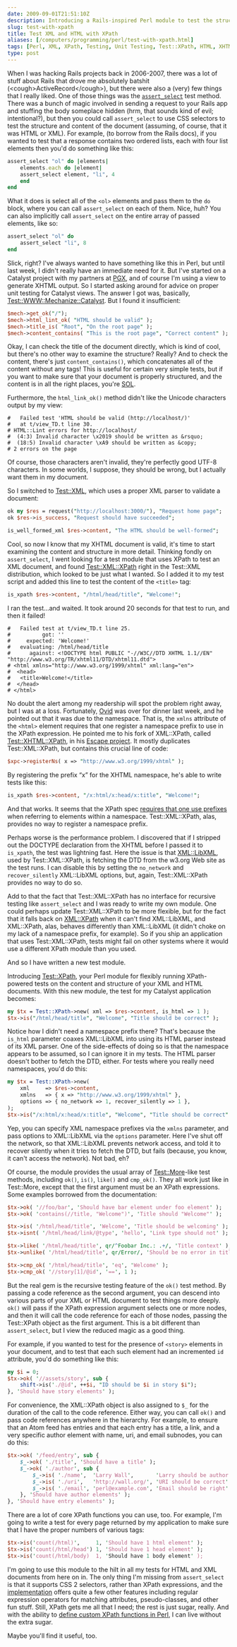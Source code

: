 ```yaml
--- 
date: 2009-09-01T21:51:10Z
description: Introducing a Rails-inspired Perl module to test the structure and content of an XML or HTML document using CSS selectors.
slug: test-with-xpath
title: Test XML and HTML with XPath
aliases: [/computers/programming/perl/test-with-xpath.html]
tags: [Perl, XML, XPath, Testing, Unit Testing, Test::XPath, HTML, XHTML]
type: post
---
```


When I was hacking Rails projects back in 2006-2007, there was a lot of stuff
about Rails that drove me absolutely batshit (\<cough\>ActiveRecord\</cough\>),
but there were also a (very) few things that I really liked. One of those things
was the [`assert_select`] test method. There was a bunch of magic involved in
sending a request to your Rails app and stuffing the body someplace hidden (hrm,
that sounds kind of evil; intentional?), but then you could call `assert_select`
to use CSS selectors to test the structure and content of the document
(assuming, of course, that it was HTML or XML). For example, (to borrow from the
Rails docs), if you wanted to test that a response contains two ordered lists,
each with four list elements then you'd do something like this:

``` ruby
assert_select "ol" do |elements|
    elements.each do |element|
    assert_select element, "li", 4
    end
end
```

What it does is select all of the `<ol>` elements and pass them to the `do`
block, where you can call `assert_select` on each of them. Nice, huh? You can
also implicitly call `assert_select` on the entire array of passed elements,
like so:

``` ruby
assert_select "ol" do
    assert_select "li", 8
end
```

Slick, right? I've always wanted to have something like this in Perl, but until
last week, I didn't really have an immediate need for it. But I've started on a
Catalyst project with my partners at [PGX], and of course I'm using a view to
generate XHTML output. So I started asking around for advice on proper unit
testing for Catalyst views. The answer I got was, basically,
[Test::WWW::Mechanize::Catalyst]. But I found it insufficient:

``` perl
$mech->get_ok("/");
$mech->html_lint_ok( "HTML should be valid" );
$mech->title_is( "Root", "On the root page" );
$mech->content_contains( "This is the root page", "Correct content" );
```

Okay, I can check the title of the document directly, which is kind of cool, but
there's no other way to examine the structure? Really? And to check the content,
there's just `content_contains()`, which concatenates all of the content without
any tags! This is useful for certain very simple tests, but if you want to make
sure that your document is properly structured, and the content is in all the
right places, you're [SOL].

Furthermore, the `html_link_ok()` method didn't like the Unicode characters
output by my view:

    #   Failed test 'HTML should be valid (http://localhost/)'
    #   at t/view_TD.t line 30.
    # HTML::Lint errors for http://localhost/
    #  (4:3) Invalid character \x2019 should be written as &rsquo;
    #  (18:5) Invalid character \xA9 should be written as &copy;
    # 2 errors on the page

Of course, those characters aren't invalid, they're perfectly good UTF-8
characters. In some worlds, I suppose, they should be wrong, but I actually want
them in my document.

So I switched to [Test::XML], which uses a proper XML parser to validate a
document:

``` perl
ok my $res = request("http://localhost:3000/"), "Request home page";
ok $res->is_success, "Request should have succeeded";

is_well_formed_xml $res->content, "The HTML should be well-formed";
```

Cool, so now I know that my XHTML document is valid, it's time to start
examining the content and structure in more detail. Thinking fondly on
`assert_select`, I went looking for a test module that uses XPath to test an XML
document, and found [Test::XML::XPath] right in the Test::XML distribution,
which looked to be just what I wanted. So I added it to my test script and added
this line to test the content of the `<title>` tag:

``` perl
is_xpath $res->content, "/html/head/title", "Welcome!";
```

I ran the test…and waited. It took around 20 seconds for that test to run, and
then it failed!

    #   Failed test at t/view_TD.t line 25.
    #          got: ''
    #     expected: 'Welcome!'
    #   evaluating: /html/head/title
    #      against: <!DOCTYPE html PUBLIC "-//W3C//DTD XHTML 1.1//EN" "http://www.w3.org/TR/xhtml11/DTD/xhtml11.dtd">
    # <html xmlns="http://www.w3.org/1999/xhtml" xml:lang="en">
    #  <head>
    #   <title>Welcome!</title>
    #  </head>
    # </html>

No doubt the alert among my readership will spot the problem right away, but I
was at a loss. Fortunately, [Ovid] was over for dinner last week, and he pointed
out that it was due to the namespace. That is, the `xmlns` attribute of the
`<html>` element requires that one register a namespace prefix to use in the
XPath expression. He pointed me to his fork of XML::XPath, called
[Test::XHTML::XPath], in his [Escape project]. It mostly duplicates
Test::XML::XPath, but contains this crucial line of code:

``` perl
$xpc->registerNs( x => "http://www.w3.org/1999/xhtml" );
```

By registering the prefix “x” for the XHTML namespace, he's able to write tests
like this:

``` perl
is_xpath $res->content, "/x:html/x:head/x:title", "Welcome!";
```

And that works. It seems that the XPath spec [requires that one use prefixes]
when referring to elements within a namespace. Test::XML::XPath, alas, provides
no way to register a namespace prefix.

Perhaps worse is the performance problem. I discovered that if I stripped out
the DOCTYPE declaration from the XHTML before I passed it to `is_xpath`, the
test was lightning fast. Here the issue is that [XML::LibXML], used by
Test::XML::XPath, is fetching the DTD from the w3.org Web site as the test runs.
I can disable this by setting the `no_network` and `recover_silently`
XML::LibXML options, but, again, Test::XML::XPath provides no way to do so.

Add to that the fact that Test::XML::XPath has no interface for recursive
testing like `assert_select` and I was ready to write my own module. One could
perhaps update Test::XML::XPath to be more flexible, but for the fact that it
falls back on [XML::XPath] when it can't find XML::LibXML, and XML::XPath, alas,
behaves differently than XML::LibXML (it didn't choke on my lack of a namespace
prefix, for example). So if you ship an application that uses Test::XML::XPath,
tests might fail on other systems where it would use a different XPath module
than you used.

And so I have written a new test module.

Introducing [Test::XPath], your Perl module for flexibly running XPath-powered
tests on the content and structure of your XML and HTML documents. With this new
module, the test for my Catalyst application becomes:

``` perl
my $tx = Test::XPath->new( xml => $res->content, is_html => 1 );
$tx->is("/html/head/title", "Welcome", "Title should be correct" );
```

Notice how I didn't need a namespace prefix there? That's because the `is_html`
parameter coaxes XML::LibXML into using its HTML parser instead of its XML
parser. One of the side-effects of doing so is that the namespace appears to be
assumed, so I can ignore it in my tests. The HTML parser doesn't bother to fetch
the DTD, either. For tests where you really need namespaces, you'd do this:

``` perl
my $tx = Test::XPath->new(
    xml     => $res->content,
    xmlns   => { x => "http://www.w3.org/1999/xhtml" },
    options => { no_network => 1, recover_silently => 1 },
);
$tx->is("/x:html/x:head/x:title", "Welcome", "Title should be correct" );
```

Yep, you can specify XML namespace prefixes via the `xmlns` parameter, and pass
options to XML::LibXML via the `options` parameter. Here I've shut off the
network, so that XML::LibXML prevents network access, and told it to recover
silently when it tries to fetch the DTD, but fails (because, you know, it can't
access the network). Not bad, eh?

Of course, the module provides the usual array of [Test::More]-like test
methods, including `ok()`, `is()`, `like()` and `cmp_ok()`. They all work just
like in Test::More, except that the first argument must be an XPath expressions.
Some examples borrowed from the documentation:

``` perl
$tx->ok( '//foo/bar', 'Should have bar element under foo element' );
$tx->ok( 'contains(//title, "Welcome")', 'Title should "Welcome"' );

$tx->is( '/html/head/title', 'Welcome', 'Title should be welcoming' );
$tx->isnt( '/html/head/link/@type', 'hello', 'Link type should not' );

$tx->like( '/html/head/title', qr/^Foobar Inc.: .+/, 'Title context' );
$tx->unlike( '/html/head/title', qr/Error/, 'Should be no error in title' );

$tx->cmp_ok( '/html/head/title', 'eq', 'Welcome' );
$tx->cmp_ok( '//story[1]/@id', '==', 1 );
```

But the real gem is the recursive testing feature of the `ok()` test method. By
passing a code reference as the second argument, you can descend into various
parts of your XML or HTML document to test things more deeply. `ok()` will pass
if the XPath expression argument selects one or more nodes, and then it will
call the code reference for each of those nodes, passing the Test::XPath object
as the first argument. This is a bit different than `assert_select`, but I view
the reduced magic as a good thing.

For example, if you wanted to test for the presence of `<story>` elements in
your document, and to test that each such element had an incremented `id`
attribute, you'd do something like this:

``` perl
my $i = 0;
$tx->ok( '//assets/story', sub {
    shift->is('./@id', ++$i, "ID should be $i in story $i");
}, 'Should have story elements' );
```

For convenience, the XML::XPath object is also assigned to `$_` for the duration
of the call to the code reference. Either way, you can call `ok()` and pass code
references anywhere in the hierarchy. For example, to ensure that an Atom feed
has entries and that each entry has a title, a link, and a very specific author
element with name, uri, and email subnodes, you can do this:

``` perl
$tx->ok( '/feed/entry', sub {
    $_->ok( './title', 'Should have a title' );
    $_->ok( './author', sub {
        $_->is( './name',  'Larry Wall',       'Larry should be author' );
        $_->is( './uri',   'http://wall.org/', 'URI should be correct' );
        $_->is( './email', 'perl@example.com', 'Email should be right' );
    }, 'Should have author elements' );
}, 'Should have entry elements' );
```

There are a lot of core XPath functions you can use, too. For example, I'm going
to write a test for every page returned by my application to make sure that I
have the proper numbers of various tags:

``` perl
$tx->is('count(/html)',     1, 'Should have 1 html element' );
$tx->is('count(/html/head') 1, 'Should have 1 head element' );
$tx->is('count(/html/body)  1, 'Should have 1 body element' );
```

I'm going to use this module to the hilt in all my tests for HTML and XML
documents from here on in. The only thing I'm missing from `assert_select` is
that it supports CSS 2 selectors, rather than XPath expressions, and the
[implementation] offers quite a few other features including regular expression
operators for matching attributes, pseudo-classes, and other fun stuff. Still,
XPath gets me all that I need; the rest is just sugar, really. And with the
ability to [define custom XPath functions in Perl], I can live without the extra
sugar.

Maybe you'll find it useful, too.

  [`assert_select`]: http://api.rubyonrails.org/classes/ActionController/Assertions/SelectorAssertions.html#M000569
    "ActionController::Assertions::SelectorAssertions"
  [PGX]: http://www.pgexperts.com/ "PostgreSQL Experts, Inc."
  [Test::WWW::Mechanize::Catalyst]: http://search.cpan.org/perldoc?Test::WWW::Mechanize::Catalyst
    "Test::WWW::Mechanize::Catalyst on CPAN"
  [SOL]: http://www.urbandictionary.com/define.php?term=S.O.L.
    "Urban Dictionary: “S.O.L”"
  [Test::XML]: http://search.cpan.org/perldoc?Test::XML "Test::XML on CPAN"
  [Test::XML::XPath]: http://search.cpan.org/perldoc?Test::XML::XPath
    "Test::XML::XPath on CPAN"
  [Ovid]: http://use.perl.org/~Ovid/ "Ovid on use Perl;"
  [Test::XHTML::XPath]: http://github.com/Ovid/Escape-/blob/master/t/lib/Test/XHTML/XPath.pm
    "Test::XHTML::XPath on GitHub"
  [Escape project]: http://github.com/Ovid/Escape-/tree "Escape on GitHub"
  [requires that one use prefixes]: http://www.edankert.com/defaultnamespaces.html
    "edankert: “XPath and Default Namespace handling”"
  [XML::LibXML]: http://search.cpan.org/perldoc?XML::LibXML "XML::LibXML on CPAN"
  [XML::XPath]: http://search.cpan.org/perldoc?XML::XPath "XML::XPath on CPAN"
  [Test::XPath]: http://search.cpan.org/perldoc?Test::XPath
    "Test::XPath on CPAN"
  [Test::More]: http://search.cpan.org/perldoc?Test::More "Test::More on CPAN"
  [implementation]: http://api.rubyonrails.org/classes/HTML/Selector.html
    "Ruby HTML::Selector"
  [define custom XPath functions in Perl]: http://search.cpan.org/dist/Test-XPath/lib/Test/XPath.pm#xpc
    "Test::XPath: Define new XPath functions"
